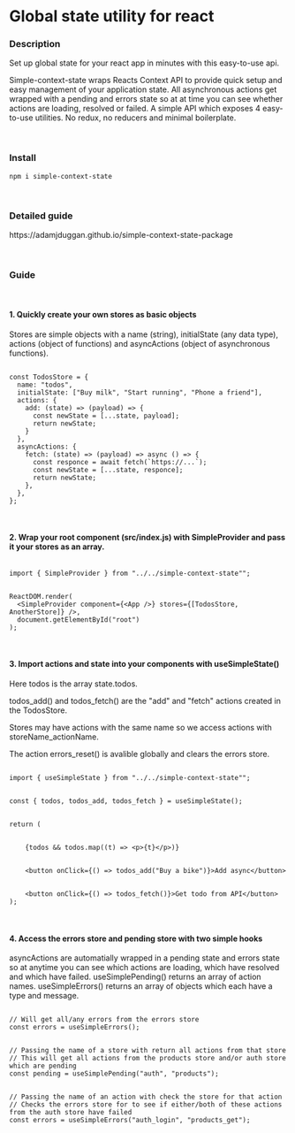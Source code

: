 <h1>Global state utility for react</h1>
<h3>Description</h3>
<p>Set up global state for your react app in minutes with this easy-to-use api.</p>
<p>Simple-context-state wraps Reacts Context API to provide quick setup and easy management of your application state. All asynchronous actions get wrapped with a pending and errors state so at at time you can see whether actions are loading, resolved or failed. A simple API which exposes 4 easy-to-use utilities. No redux, no reducers and minimal boilerplate.</p>
<br/>
<h3>Install</h3>
<pre><code>npm i simple-context-state</code></pre>
<br/>
<h3>Detailed guide</h3>
<p>https://adamjduggan.github.io/simple-context-state-package</p>
<br/>
<h3>Guide</h3>
<br/>
<h4>1. Quickly create your own stores as basic objects</h4>
<p>Stores are simple objects with a name (string), initialState (any data type), actions (object of functions) and asyncActions (object of asynchronous functions).</p>
<pre><code>
const TodosStore = {
&nbsp;&nbsp;name: "todos",
&nbsp;&nbsp;initialState: ["Buy milk", "Start running", "Phone a friend"],
&nbsp;&nbsp;actions: {
&nbsp;&nbsp;&nbsp;&nbsp;add: (state) =&gt; (payload) =&gt; {
&nbsp;&nbsp;&nbsp;&nbsp;&nbsp;&nbsp;const newState = [...state, payload];
&nbsp;&nbsp;&nbsp;&nbsp;&nbsp;&nbsp;return newState;
&nbsp;&nbsp;&nbsp;&nbsp;}
&nbsp;&nbsp;},
&nbsp;&nbsp;asyncActions: {
&nbsp;&nbsp;&nbsp;&nbsp;fetch: (state) =&gt; (payload) =&gt; async () =&gt; {
&nbsp;&nbsp;&nbsp;&nbsp;&nbsp;&nbsp;const responce = await fetch(`https://...`);
&nbsp;&nbsp;&nbsp;&nbsp;&nbsp;&nbsp;const newState = [...state, responce];
&nbsp;&nbsp;&nbsp;&nbsp;&nbsp;&nbsp;return newState;
&nbsp;&nbsp;&nbsp;&nbsp;},
&nbsp;&nbsp;},
};
</code></pre>

<br/>
<h4>2. Wrap your root component (src/index.js) with SimpleProvider and pass it your stores as an array.</h4>
<pre><code>
import { SimpleProvider } from "../../simple-context-state"";
<br/>
ReactDOM.render(
&nbsp;&nbsp;&lt;SimpleProvider component={&lt;App /&gt;} stores={[TodosStore, AnotherStore]} /&gt;,
&nbsp;&nbsp;document.getElementById("root")
);
</code></pre>
<br/>
<h4>3. Import actions and state into your components with useSimpleState()</h4>
<p>Here todos is the array state.todos. </p>
<p></p>todos_add() and todos_fetch() are the "add" and "fetch" actions created in the TodosStore.</p> 
<p>Stores may have actions with the same name so we access actions with storeName_actionName.</p>
<p>The action errors_reset() is avalible globally and clears the errors store.</p>
<pre><code>
import { useSimpleState } from "../../simple-context-state"";
<br/>
const { todos, todos_add, todos_fetch } = useSimpleState();
<br/>
return (
<br/>
&nbsp;&nbsp;&nbsp;&nbsp;{todos &amp;&amp; todos.map((t) =&gt; &lt;p&gt;{t}&lt;/p&gt;)}  
<br/>
&nbsp;&nbsp;&nbsp;&nbsp;&lt;button onClick={() =&gt; todos_add("Buy a bike")}&gt;Add async&lt;/button&gt;
<br/>
&nbsp;&nbsp;&nbsp;&nbsp;&lt;button onClick={() =&gt; todos_fetch()}&gt;Get todo from API&lt;/button&gt;  
);
</code></pre>
<br/>
<h4>4. Access the errors store and pending store with two simple hooks</h4>
<p>asyncActions are automatially wrapped in a pending state and errors state so at anytime you can see which actions are loading, which have resolved and which have failed. useSimplePending() returns an array of action names. useSimpleErrors() returns an array of objects which each have a type and message.</p>
<pre><code>
// Will get all/any errors from the errors store
const errors = useSimpleErrors();
<br/>
// Passing the name of a store with return all actions from that store
// This will get all actions from the products store and/or auth store which are pending
const pending = useSimplePending("auth", "products");
<br/>
// Passing the name of an action with check the store for that action
// Checks the errors store for to see if either/both of these actions from the auth store have failed
const errors = useSimpleErrors("auth_login", "products_get");
</code></pre>
